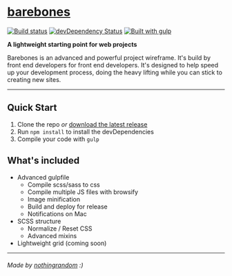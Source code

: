 # [barebones](http://barebones.io)

[![Build status](https://travis-ci.org/nothingrandom/barebones.svg?branch=master)](https://travis-ci.org/nothingrandom/barebones)
[![devDependency Status](https://david-dm.org/nothingrandom/barebones/dev-status.svg)](https://david-dm.org/nothingrandom/barebones#info=devDependencies)
[![Built with gulp](http://nothingrandom.com/images/built-gulp.png)](http://gulpjs.com/)

**A lightweight starting point for web projects**

Barebones is an advanced and powerful project wireframe. It's build by front end developers for front end developers. It's designed to help speed up your development process, doing the heavy lifting while you can stick to creating new sites.

----------

## Quick Start
1. Clone the repo _or_ [download the latest release](https://github.com/nothingrandom/barebones/archive/master.zip)
2. Run `npm install` to install the devDependencies
3. Compile your code with `gulp`

## What's included
- Advanced gulpfile
  - Compile scss/sass to css
  - Compile multiple JS files with browsify
  - Image minification
  - Build and deploy for release
  - Notifications on Mac
- SCSS structure
  - Normalize / Reset CSS
  - Advanced mixins
- Lightweight grid (coming soon)

----------

###### _Made by [nothingrandom](http://nothingrandom.com) :)_